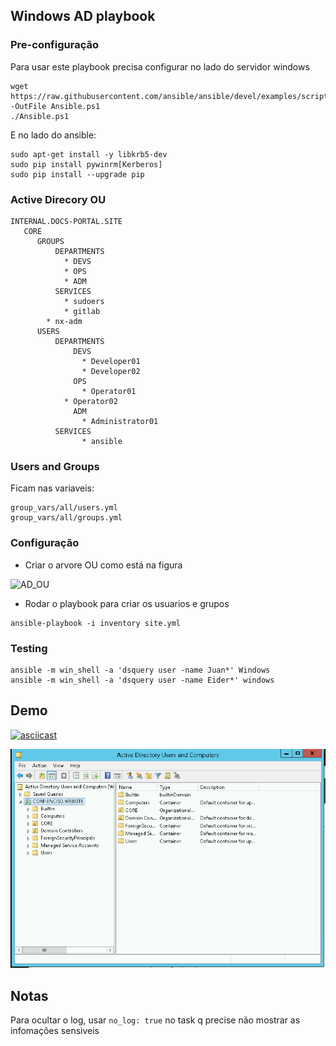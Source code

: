## Windows AD playbook


### Pre-configuração

Para usar este playbook precisa configurar no lado do servidor windows
```
wget https://raw.githubusercontent.com/ansible/ansible/devel/examples/scripts/ConfigureRemotingForAnsible.ps1 -OutFile Ansible.ps1
./Ansible.ps1
```

E no lado do ansible:
```
sudo apt-get install -y libkrb5-dev
sudo pip install pywinrm[Kerberos]
sudo pip install --upgrade pip
```

### Active Direcory OU


```
INTERNAL.DOCS-PORTAL.SITE
   CORE
      GROUPS
          DEPARTMENTS
            * DEVS
            * OPS
            * ADM
          SERVICES
            * sudoers
            * gitlab
	    * nx-adm
      USERS
          DEPARTMENTS
              DEVS
                * Developer01
                * Developer02
              OPS
                * Operator01
	        * Operator02
              ADM
                * Administrator01
          SERVICES
                * ansible
```

###  Users and Groups

Ficam nas variaveis:
```
group_vars/all/users.yml
group_vars/all/groups.yml
```

### Configuração

* Criar o arvore OU como está na figura

![AD_OU](https://i.imgur.com/49zMnTQ.png)

* Rodar o playbook para criar os usuarios e grupos

```
ansible-playbook -i inventory site.yml
``` 

### Testing 

```
ansible -m win_shell -a 'dsquery user -name Juan*' Windows
ansible -m win_shell -a 'dsquery user -name Eider*' windows
```

## Demo

[![asciicast](https://asciinema.org/a/4HXnhAzbuWKkbzSdjsldQaZxf.svg)](https://asciinema.org/a/4HXnhAzbuWKkbzSdjsldQaZxf)

![AD](docs/windows-AD_users.gif)

## Notas

Para ocultar o log, usar `no_log: true` no task q precise não mostrar as infomações sensiveis
